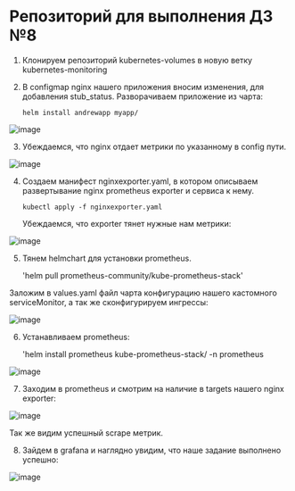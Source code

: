 
# Репозиторий для выполнения ДЗ №8
1. Клонируем репозиторий kubernetes-volumes в новую ветку kubernetes-monitoring
   
2. В configmap nginx нашего приложения вносим изменения, для добавления stub_status. Разворачиваем приложение из чарта:

   `helm install andrewapp myapp/`
   
![image](https://github.com/Kuber-2024-04OTUS/hyperique_repo/assets/90676858/3645817f-7097-4e2a-8145-549b4e2173be)

3. Убеждаемся, что nginx отдает метрики по указанному в config пути.

![image](https://github.com/Kuber-2024-04OTUS/hyperique_repo/assets/90676858/254db606-8612-40dd-9242-d3df9436a2ff)


4. Создаем манифест nginxexporter.yaml, в котором описываем развертывание nginx prometheus exporter и сервиса к нему.

   `kubectl apply -f nginxexporter.yaml`
   
   Убеждаемся, что exporter тянет нужные нам метрики:

 ![image](https://github.com/Kuber-2024-04OTUS/hyperique_repo/assets/90676858/0926d18a-3af2-420f-8d65-e322cd347190)

   
5. Тянем helmchart для установки prometheus.

   'helm pull prometheus-community/kube-prometheus-stack'
   
Заложим в values.yaml файл чарта конфигурацию нашего кастомного serviceMonitor, а так же сконфигурируем ингрессы:

![image](https://github.com/Kuber-2024-04OTUS/hyperique_repo/assets/90676858/64f8200e-4f82-4bbb-9a0e-dd131e81cca2)


6. Устанавливаем prometheus:

   'helm install prometheus kube-prometheus-stack/ -n prometheus
   
 ![image](https://github.com/Kuber-2024-04OTUS/hyperique_repo/assets/90676858/0b193392-86ce-4614-b80c-a0f657162627)


7. Заходим в prometheus и смотрим на наличие в targets нашего nginx exporter:
   
![image](https://github.com/Kuber-2024-04OTUS/hyperique_repo/assets/90676858/054d3126-4e70-4757-a24d-c7c55f4cf483)

   Так же видим успешный scrape метрик.
   
 
8. Зайдем в grafana и наглядно увидим, что наше задание выполнено успешно:

![image](https://github.com/Kuber-2024-04OTUS/hyperique_repo/assets/90676858/c92653c3-adfb-4f2c-9978-62aeaeb18454)

